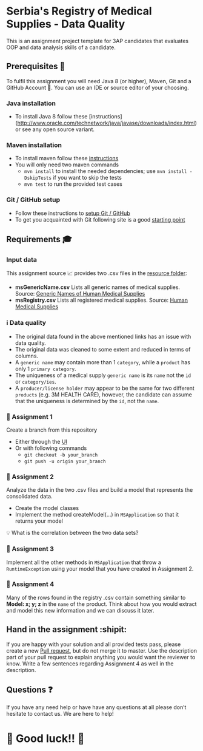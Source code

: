 # Serbia's Registry of Medical Supplies - Data Quality
This is an assignment project template for 3AP candidates that evaluates OOP and data analysis skills of a candidate.
##  Prerequisites :school_satchel:
To fulfil this assignment you will need Java 8 (or higher), Maven, Git and a GitHub Account :octopus:. You can use an IDE or source editor of your choosing.
### Java installation
* To install Java 8 follow these [instructions] (http://www.oracle.com/technetwork/java/javase/downloads/index.html) or see any open source variant.

### Maven installation
* To install maven follow these [instructions](https://maven.apache.org/install.html)
* You will only need two maven commands
  * ```mvn install``` to install the needed dependencies; use ```mvn install -DskipTests``` if you want to skip the tests
  * ```mvn test``` to run the provided test cases

### Git / GitHub setup
* Follow these instructions to [setup Git / GitHub](https://help.github.com/articles/set-up-git/)
* To get you acquainted with Git following site is a good [starting point](https://git-scm.com/book/en/v2/Getting-Started-Git-Basics)

## Requirements :mortar_board:
### Input data
This assignment source :chart_with_upwards_trend: provides two .csv files in the [resource folder](src/main/resources/):
* __msGenericName.csv__
Lists all generic names of medical supplies.
Source: [Generic Names of Human Medical Supplies](https://data.gov.rs/sr/datasets/generichki-nazivi-meditsinskikh-sredstava-u-khumanoj-upotrebi/)
* __msRegistry.csv__
Lists all registered medical supplies.
Source: [Human Medical Supplies](https://data.gov.rs/sr/datasets/registar-upisanikh-meditsinskikh-sredstava-za-khumanu-upotrebu/)

### :information_source: Data quality
* The original data found in the above mentioned links has an issue with data quality.
* The original data was cleaned to some extent and reduced in terms of columns.
* A `generic name` may contain more than 1 `category`, while a `product` has only 1 `primary category`.
* The uniqueness of a medical supply `generic name` is its `name` not the `id` or `category/ies`.
* A `producer/license holder` may appear to be the same for two different `products` (e.g. 3M HEALTH CARE), however, the candidate can assume that the uniqueness is determined by the `id`, not the `name`.

### :memo: Assignment 1
Create a branch from this repository
* Either through the [UI](https://help.github.com/articles/creating-and-deleting-branches-within-your-repository/)
* Or with following commands
  * ```git checkout -b your_branch```
  * ```git push -u origin your_branch```

### :memo: Assignment 2
Analyze the data in the two .csv files and build a model that represents the consolidated data.
* Create the model classes
* Implement the method createModel(...) in `MSApplication` so that it returns your model

:bulb: What is the correlation between the two data sets?

### :memo: Assignment 3
Implement all the other methods in `MSApplication` that throw a `RuntimeException` using your model that you have created in Assignment 2.

### :memo: Assignment 4
Many of the rows found in the registry .csv contain something similar to __Model: x; y; z__ in the `name` of the product.
Think about how you would extract and model this new information and we can discuss it later.

## Hand in the assignment :shipit:
If you are happy with your solution and all provided tests pass, please create a new [Pull request](https://github.com/3AP-AG/candidate-assignments/compare), but do not merge it to master.
Use the description part of your pull request to explain anything you would want the reviewer to know.
Write a few sentences regarding Assignment 4 as well in the description.


## Questions :question:
If you have any need help or have have any questions at all please don’t hesitate to contact us. We are here to help!

# :tada: Good luck!! :tada:
